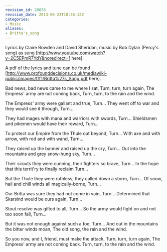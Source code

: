 ```yaml
---
revision_id: 20878
revision_date: 2013-06-23T10:56:13Z
categories:
- Music
aliases:
- Britta's_song
---
```





Lyrics by Claire Bowden and David Sheridan, music by Bob Dylan (Percy's song) as sung [http://www.youtube.com/watch?v=2C5EPmR7YdY&noredirect=1 here].

A pdf of the lyrics and tune can be found [http://www.profounddecisions.co.uk/mediawiki-public/images/f/f1/Britta%27s_Song.pdf here]. 


Bad news, bad news came to me where I sat,
Turn, turn, turn again,
The Empress' army are not coming back,
Turn, turn, to the rain and the wind.

The Empress' army were gallant and true,
Turn...
They went off to war and they would see it through,
Turn...

They had mages with mana and warriors with swords,
Turn...
Shieldsmen and pikemen would have their reward,
Turn...

To protect our Empire from the Thule out beyond,
Turn...
With axe and with arrow, with rod and with wand,
Turn...

They raised up the banner and raised up the cry,
Turn...
Out into the mountains and grey snow-hung sky,
Turn...

Their scouts they were cunning, their fighters so brave,
Turn...
In the hope that this territ'ry to finally reclaim
Turn...

But the Thule they were ruthless; they called down a storm,
Turn...
Of snow, hail and chill winds all magically-borne,
Turn...

Our Britta was sure they had not come in vain,
Turn...
Determined that Skarsind would be ours again,
Turn...

Stout resolve was gifted to all,
Turn...
So the army would fight on and not too soon fall,
Turn...

But it was not enough against such a foe,
Turn...
And out in the mountains the bitter winds moan,
The old song, the rain and the wind.

So you now, and I, friend, must make the attack,
Turn, turn, turn again,
The Empress' army are not coming back.
Turn, turn, to the rain and the wind.
